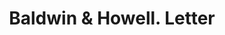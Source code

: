 ---
doi: 10.7916/D82V3T3P
date_other: '1913'
date_other_textual: '1913'
form: correspondence
genre:
- Letters (correspondence)
name:
- Baldwin & Howell
object_in_context_url: https://biggert.cul.columbia.edu/items/view/ave_biggert_00019
subject_hierarchical_geographic:
- San Francisco, California, United States
subject_name:
- Baldwin & Howell
title: Baldwin & Howell. Letter
sort_title: Baldwin & Howell. Letter
call_number: ave_biggert_00019
coordinates:
- 37.78333333333333,-122.41666666666667
pid: ave_biggert_00019
identifiers: ave_biggert_00019
permalink: /biggert/ave_biggert_00019/
layout: iiif-image-page
---
